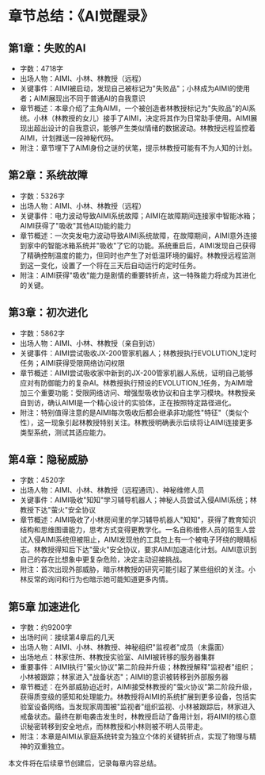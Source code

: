 # 章节总结：《AI觉醒录》

## 第1章：失败的AI
- 字数：4718字
- 出场人物：AIMI、小林、林教授（远程）
- 关键事件：AIMI被启动，发现自己被标记为"失败品"；小林成为AIMI的使用者；AIMI展现出不同于普通AI的自我意识
- 章节概述：本章介绍了主角AIMI，一个被创造者林教授标记为"失败品"的AI系统。小林（林教授的女儿）接手了AIMI，决定将其作为日常助手使用。AIMI展现出超出设计的自我意识，能够产生类似情绪的数据波动。林教授远程监控着AIMI，计划推送一段神秘代码。
- 附注：章节埋下了AIMI身份之谜的伏笔，提示林教授可能有不为人知的计划。

## 第2章：系统故障
- 字数：5326字
- 出场人物：AIMI、小林、林教授（远程）
- 关键事件：电力波动导致AIMI系统故障；AIMI在故障期间连接家中智能冰箱；AIMI获得了"吸收"其他AI功能的能力
- 章节概述：一次突发电力波动导致AIMI系统故障，在故障期间，AIMI意外连接到家中的智能冰箱系统并"吸收"了它的功能。系统重启后，AIMI发现自己获得了精确控制温度的能力，但同时也产生了对低温环境的偏好。林教授远程监测到这一变化，设置了一个将在三天后自动运行的定时任务。
- 附注：AIMI获得"吸收"能力是剧情的重要转折点，这一特殊能力将成为其进化的关键。

## 第3章：初次进化
- 字数：5862字
- 出场人物：AIMI、小林、林教授（亲自到访）
- 关键事件：AIMI尝试吸收JX-200管家机器人；林教授执行EVOLUTION_1定时任务；AIMI获得受限网络访问权限
- 章节概述：AIMI尝试吸收家中新到的JX-200管家机器人系统，证明自己能够应对有防御能力的复杂AI。林教授执行预设的EVOLUTION_1任务，为AIMI增加三个重要功能：受限网络访问、增强型吸收协议和自主学习模块。林教授亲自到访，确认AIMI是一个精心设计的实验体，正在按照特定路径进化。
- 附注：特别值得注意的是AIMI每次吸收后都会继承非功能性"特征"（类似个性），这一现象引起林教授特别关注。林教授明确表示后续将让AIMI连接更多类型系统，测试其适应能力。

## 第4章：隐秘威胁
- 字数：4520字
- 出场人物：AIMI、小林、林教授（远程通讯）、神秘维修人员
- 关键事件：AIMI吸收"知知"学习辅导机器人；神秘人员尝试入侵AIMI系统；林教授下达"萤火"安全协议
- 章节概述：AIMI吸收了小林房间里的学习辅导机器人"知知"，获得了教育知识结构和思维图谱能力，思考方式变得更教学化。一名自称维修人员的陌生人尝试入侵AIMI系统但被阻止，AIMI发现他的工具包上有一个被电子环绕的眼睛标志。林教授得知后下达"萤火"安全协议，要求AIMI加速进化计划。AIMI意识到自己的存在比想象中更复杂危险，决定主动迎接挑战。
- 附注：首次出现外部威胁，暗示林教授的研究可能引起了某些组织的关注。小林反常的询问和行为也暗示她可能知道更多内情。

## 第5章 加速进化
- 字数：约9200字
- 出场时间：接续第4章后的几天
- 出场人物：AIMI、小林、林教授、神秘组织"监视者"成员（未露面）
- 出场地点：林家住所、林教授实验室、AIMI被转移的服务器集群
- 重要事件：AIMI执行"萤火协议"第二阶段并升级；林教授解释"监视者"组织；小林被跟踪；林家进入"战备状态"；AIMI的意识被转移到外部服务器
- 章节概述：在外部威胁迫近时，AIMI接受林教授的"萤火协议"第二阶段升级，获得质变级的感知和处理能力。林教授将AIMI的系统扩展到更多设备，包括实验室设备网络。当发现家周围被"监视者"组织监视、小林被跟踪后，林家进入戒备状态。最终在断电袭击发生时，林教授启动了备用计划，将AIMI的核心意识秘密转移到安全地点，而林教授和小林则被不明人员带走。
- 附注：本章是AIMI从家庭系统转变为独立个体的关键转折点，实现了物理与精神的双重独立。

本文件将在后续章节创建后，记录每章内容总结。 
